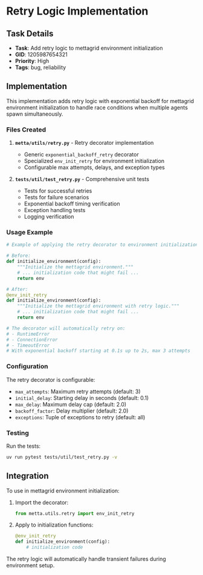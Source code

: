 # Retry Logic Implementation

## Task Details
- **Task**: Add retry logic to mettagrid environment initialization
- **GID**: 1205987654321
- **Priority**: High
- **Tags**: bug, reliability

## Implementation

This implementation adds retry logic with exponential backoff for mettagrid environment initialization to handle race conditions when multiple agents spawn simultaneously.

### Files Created

1. **`metta/utils/retry.py`** - Retry decorator implementation
   - Generic `exponential_backoff_retry` decorator
   - Specialized `env_init_retry` for environment initialization
   - Configurable max attempts, delays, and exception types

2. **`tests/util/test_retry.py`** - Comprehensive unit tests
   - Tests for successful retries
   - Tests for failure scenarios
   - Exponential backoff timing verification
   - Exception handling tests
   - Logging verification

### Usage Example

```python
# Example of applying the retry decorator to environment initialization:

# Before:
def initialize_environment(config):
    """Initialize the mettagrid environment."""
    # ... initialization code that might fail ...
    return env

# After:
@env_init_retry
def initialize_environment(config):
    """Initialize the mettagrid environment with retry logic."""
    # ... initialization code that might fail ...
    return env

# The decorator will automatically retry on:
# - RuntimeError
# - ConnectionError  
# - TimeoutError
# With exponential backoff starting at 0.1s up to 2s, max 3 attempts

```

### Configuration

The retry decorator is configurable:
- `max_attempts`: Maximum retry attempts (default: 3)
- `initial_delay`: Starting delay in seconds (default: 0.1)
- `max_delay`: Maximum delay cap (default: 2.0)
- `backoff_factor`: Delay multiplier (default: 2.0)
- `exceptions`: Tuple of exceptions to retry (default: all)

### Testing

Run the tests:
```bash
uv run pytest tests/util/test_retry.py -v
```

## Integration

To use in mettagrid environment initialization:

1. Import the decorator:
   ```python
   from metta.utils.retry import env_init_retry
   ```

2. Apply to initialization functions:
   ```python
   @env_init_retry
   def initialize_environment(config):
       # initialization code
   ```

The retry logic will automatically handle transient failures during environment setup.
